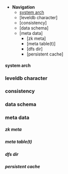 * **Navigation**
  * [system arch](https://github.com/joeylichang/joeylichang.github.io/blob/master/src/tera/overview/overview.md#system-arch)
  * [leveldb character]
  * [consistency]
  * [data schema]
  * [meta data]
    * [zk meta]
    * [meta table(t)]
    * [dfs dir]
    * [persistent cache]

#### system arch

### leveldb character

### consistency

### data schema

### meta data

##### zk meta

##### meta table(t)

##### dfs dir

##### persistent cache



